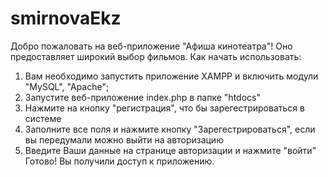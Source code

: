 # smirnovaEkz
Добро пожаловать на веб-приложение "Афиша кинотеатра"! Оно предоставляет широкий выбор фильмов.
Как начать использовать:
1. Вам необходимо запустить приложение XAMPP и включить модули "MySQL", "Apache";
2. Запустите веб-приложение index.php в папке "htdocs"
3. Нажмите на кнопку "регистрация", что бы зарегестрироваться в системе
4. Заполните все поля и нажмите кнопку "Зарегестрироваться", если вы передумали можно выйти на авторизацию
5. Введите Ваши данные на странице авторизации и нажмите "войти"
Готово! Вы получили доступ к приложению.
